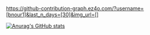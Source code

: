 https://github-contribution-graph.ez4o.com/?username=[bnour1]&last_n_days=[30]&img_url=[]

[![Anurag's GitHub stats](https://github-readme-stats.vercel.app/api?username=bnour1&count_private=true&show_icons=true&theme=tokyonight&hide_border=tru)](https://github.com/anuraghazra/github-readme-stats)
